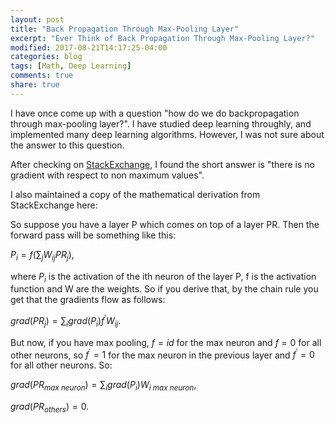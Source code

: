 ```yaml
---
layout: post
title: "Back Propagation Through Max-Pooling Layer"
excerpt: "Ever Think of Back Propagation Through Max-Pooling Layer?"
modified: 2017-08-21T14:17:25-04:00
categories: blog
tags: [Math, Deep Learning]
comments: true
share: true
---
```


I have once come up with a question "how do we do backpropagation through max-pooling layer?". I have studied deep learning throughly, and implemented many deep learning algorithms. However, I was not sure about the answer to this question.

After checking on [StackExchange](https://datascience.stackexchange.com/questions/11699/backprop-through-max-pooling-layers), I found the short answer is "there is no gradient with respect to non maximum values".

I also maintained a copy of the mathematical derivation from StackExchange here:

So suppose you have a layer P which comes on top of a layer PR. Then the forward pass will be something like this:

$P_i = f(\sum_j W_{ij} PR_j)$,

where $P_i$ is the activation of the ith neuron of the layer P, f is the activation function and W are the weights. So if you derive that, by the chain rule you get that the gradients flow as follows: 

$grad(PR_j) = \sum_i grad(P_i) f^\prime W_{ij}$.

But now, if you have max pooling,  $f = id$ for the max neuron and $f = 0$ for all other neurons, so $f^\prime = 1$ for the max neuron in the previous layer and $f^\prime = 0$ for all other neurons. So:

$grad(PR_{max\ neuron}) = \sum_i grad(P_i) W_{i\ {max\ neuron}}$,

$grad(PR_{others}) = 0.$